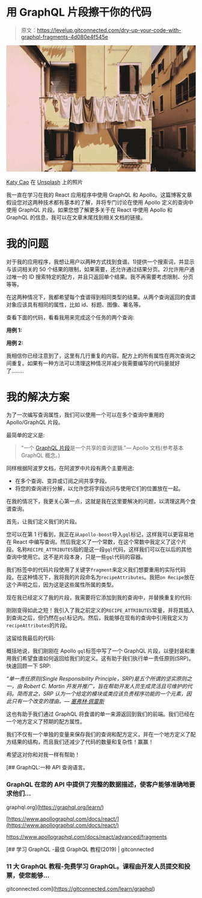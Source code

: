 # 用 GraphQL 片段擦干你的代码

> 原文：<https://levelup.gitconnected.com/dry-up-your-code-with-graphql-fragments-4d080e4f545e>

![](img/4a672839c72a94ad42826822fce039b4.png)

[Katy Cao](https://unsplash.com/@katycao?utm_source=medium&utm_medium=referral) 在 [Unsplash](https://unsplash.com?utm_source=medium&utm_medium=referral) 上的照片

我一直在学习在我的 React 应用程序中使用 GraphQL 和 Apollo。这篇博客文章假设您对这两种技术都有基本的了解，并将专门讨论在使用 Apollo 定义的查询中使用 GraphQL 片段。如果您想了解更多关于在 React 中使用 Apollo 和 GraphQL 的信息，我可以在文章末尾找到相关文档的链接。

# 我的问题

对于我的应用程序，我想让用户以两种方式找到食谱。1)提供一个搜索词，并显示与该词相关的 50 个结果的限制，如果需要，还允许通过结果分页。2)允许用户通过唯一的 ID 搜索特定的配方，并且只返回单个结果。我不再需要考虑限制、分页等等。

在这两种情况下，我都希望每个食谱得到相同类型的结果。从两个查询返回的食谱对象应该具有相同的属性，比如 id、标题、图像、署名等。

查看下面的代码，看看我用来完成这个任务的两个查询:

**用例 1:**

**用例 2:**

我相信你已经注意到了，这里有几行重复的内容。配方上的所有属性在两次查询之间重复。如果有一种方法可以清理这种情况并减少我需要编写的代码量就好了……..

# 我的解决方案

为了一次编写查询属性，我们可以使用一个可以在多个查询中重用的 Apollo/GraphQL 片段。

最简单的定义是:

> "一个 [GraphQL 片段](http://graphql.org/learn/queries/#fragments)是一个共享的查询逻辑."— Apollo 文档(参考基本 GraphQL 概念。)

同样根据阿波罗文档，在阿波罗中片段有两个主要用途:

*   在多个查询、变异或订阅之间共享字段。
*   将您的查询进行分解，以允许您将字段访问与使用它们的位置放在一起。

在我的情况下，我更关心第一点，这就是我在这里要解决的问题，以清理这两个食谱查询。

首先，让我们定义我们的片段。

您可以在第 1 行看到，我正在从`apollo-boost`导入`gql`标记，这样我可以更容易地在 React 中编写查询。然后我定义了一个常数，在这个常数中我定义了这个片段。名称`RECIPE_ATTRIBUTES`指的是这一段`gql`代码，这样我们可以在以后的其他查询中使用它。这不是片段本身，只是一些`gql`代码的容器。

我们标签中的代码片段使用了关键字`fragment`来定义我们想要重用的实际代码段。在这种情况下，我将我的片段命名为`recipeAttributes`。我把`on Recipe`放在这个声明之后，因为这是这些属性所属的类型。

现在我已经定义了我的片段，我需要将它添加到我的查询中，并替换重复的代码:

刚刚变得如此之短！我引入了我之前定义的`RECIPE_ATTRIBUTES`常量，并将其插入到查询之后，但仍然在`gql`标记内。然后，我能够在现有的查询中引用我定义为`recipeAttributes`的片段。

这留给我最后的代码:

概括地说，我们刚刚在 Apollo `gql`标签中写了一个 GraphQL 片段，以便封装和重用我们希望食谱如何返回给我们的定义。这有助于我们执行单一责任原则(SRP)。快速回顾一下 SRP:

*“单一责任原则(Single Responsibility Principle，SRP)是五个所谓的坚实原则之一，由 Robert C. Martin 开发并推广，旨在帮助开发人员生成灵活且可维护的代码。简而言之，SRP 认为一个给定的模块或类应该负责程序功能的一个元素，因此只有一个改变的理由。—* [*塞弗林·佩雷斯*](https://medium.com/@severinperez/writing-flexible-code-with-the-single-responsibility-principle-b71c4f3f883f)

这也有助于我们通过 GraphQL 将食谱的单一来源返回到我们的前端。我们已经在一个地方定义了预期的配方属性。

我们不仅有一个单独的变量来保存我们的查询和配方定义，并在一个地方定义了配方结果的结构，而且我们还减少了代码的数量和复杂性！赢赢！

希望这对你和对我一样有帮助！

[](https://graphql.org/learn/) [## GraphQL:一种 API 查询语言。

### GraphQL 在您的 API 中提供了完整的数据描述，使客户能够准确地要求他们…

graphql.org](https://graphql.org/learn/) 

[https://www.apollographql.com/docs/react/](https://www.apollographql.com/docs/react/)

https://www.apollographql.com/docs/react/advanced/fragments

[](https://gitconnected.com/learn/graphql) [## 学习 GraphQL -最佳 GraphQL 教程(2019) | gitconnected

### 11 大 GraphQL 教程-免费学习 GraphQL。课程由开发人员提交和投票，使您能够…

gitconnected.com](https://gitconnected.com/learn/graphql)